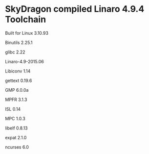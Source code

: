 # SkyDragon compiled Linaro 4.9.4 Toolchain


Built for Linux 3.10.93

Binutils 2.25.1

glibc 2.22

Linaro-4.9-2015.06

Libiconv 1.14

gettext 0.19.6

GMP 6.0.0a

MPFR 3.1.3

ISL 0.14

MPC 1.0.3

libelf 0.8.13

expat 2.1.0

ncurses 6.0
